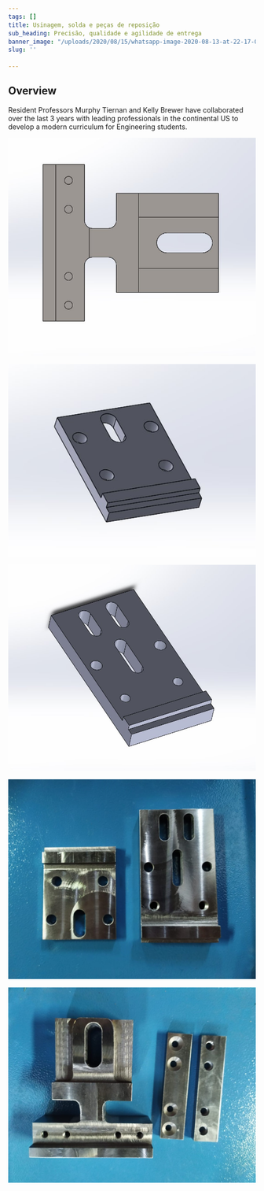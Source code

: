 ```yaml
---
tags: []
title: Usinagem, solda e peças de reposição
sub_heading: Precisão, qualidade e agilidade de entrega
banner_image: "/uploads/2020/08/15/whatsapp-image-2020-08-13-at-22-17-03-1-copia.jpeg"
slug: ''

---
```

## Overview

Resident Professors Murphy Tiernan and Kelly Brewer have collaborated over the last 3 years with leading professionals in the continental US to develop a modern curriculum for Engineering students.

![](/uploads/2020/08/15/whatsapp-image-2020-08-14-at-13-03-52.jpeg)

![](/uploads/2020/08/15/whatsapp-image-2020-08-14-at-13-07-27.jpeg)

![](/uploads/2020/08/15/whatsapp-image-2020-08-14-at-13-08-10.jpeg)

![](/uploads/2020/08/15/whatsapp-image-2020-08-13-at-22-17-03-3.jpeg)

![](/uploads/2020/08/15/whatsapp-image-2020-08-13-at-22-17-03-2.jpeg)